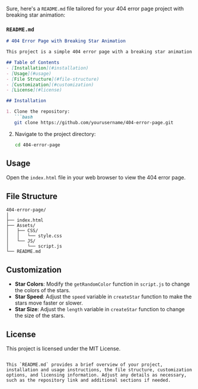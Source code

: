 Sure, here's a `README.md` file tailored for your 404 error page project with breaking star animation:

### `README.md`

```markdown
# 404 Error Page with Breaking Star Animation

This project is a simple 404 error page with a breaking star animation background. The page is built using HTML, CSS, and JavaScript.

## Table of Contents
- [Installation](#installation)
- [Usage](#usage)
- [File Structure](#file-structure)
- [Customization](#customization)
- [License](#license)

## Installation

1. Clone the repository:
   ```bash
   git clone https://github.com/yourusername/404-error-page.git
   ```
2. Navigate to the project directory:
   ```bash
   cd 404-error-page
   ```

## Usage

Open the `index.html` file in your web browser to view the 404 error page.

## File Structure

```
404-error-page/
│
├── index.html
├── Assets/
│   ├── CSS/
│   │   └── style.css
│   └── JS/
│       └── script.js
└── README.md
```

## Customization

- **Star Colors**: Modify the `getRandomColor` function in `script.js` to change the colors of the stars.
- **Star Speed**: Adjust the `speed` variable in `createStar` function to make the stars move faster or slower.
- **Star Size**: Adjust the `length` variable in `createStar` function to change the size of the stars.

## License

This project is licensed under the MIT License.
```

This `README.md` provides a brief overview of your project, installation and usage instructions, the file structure, customization options, and licensing information. Adjust any details as necessary, such as the repository link and additional sections if needed.